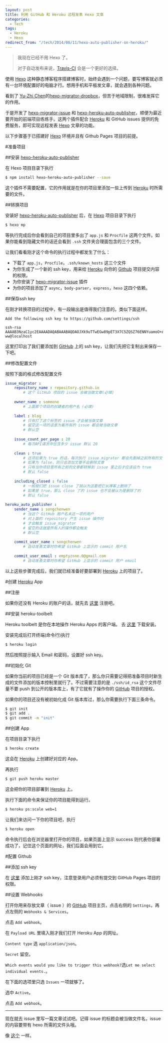 ```yaml
---
layout: post
title: 利用 GitHub 和 Heroku 远程发表 Hexo 文章
categories: 
  - Tech
tags: 
  - Heroku
  - Hexo
redirect_from: "/tech/2014/08/11/hexo-auto-publisher-on-heroku/"
---
```


> 我现在已经不用 Hexo 了。
>
> 对于自动发布来说，[Travis-CI](https://travis-ci.org) 会是一个更好的选择。

使用 [Hexo] 这种静态博客程序搭建博客时，始终会遇到一个问题，要写博客就必须有一台环境配置好的电脑才行。想用手机和平板发文章，就会遇到各种问题。

看到了 [Yu-Zhi Chen](http://kywk.github.io/)的[hexo-migrator-dropbox](http://kywk.github.io/hexo-migrator-dropbox/)，但苦于地域限制，很难发挥它的作用。

于是开发了 [hexo-migrator-issue] 和 [hexo-heroku-auto-publisher]，顺便为最近要开始的前端项目练练手。这两个插件配合 [Heroku] 和 GitHub issues 提供的免费服务，即可实现远程发表 [Hexo] 文章的功能。

以下步骤基于已搭建好 [Hexo] 环境并且有 Github Pages 项目的前提。

<!-- more -->

#准备项目

##安装 [hexo-heroku-auto-publisher]

在 Hexo 项目目录下执行

~~~ bash
$ npm install hexo-heroku-auto-publisher --save
~~~

这个插件不需要配置，它的作用就是在你的项目里添加一些上传到 [Heroku] 时所需要的文件。

##转换项目

安装好 [hexo-heroku-auto-publisher] 后，在 [Hexo] 项目目录下执行

~~~ bash
$ hexo mp
~~~

等执行完成后你会看到自己的项目里多出了 `app.js` 和 `Procfile` 这两个文件。如果你能看到隐藏文件的话还会看到 `.ssh` 文件夹合理面包含的三个文件。

让我们看看刚才这个命令的执行过程中都发生了什么：

* 下载了 `app.js`，`Procfile`，`.ssh/known_hosts` 这三个文件
* 为你生成了一个新的 ssh key，用来给 [Heroku] 向你的 [Github] 项目提交内容的权限。
* 为你安装了 [hexo-migrator-issue] 插件
* 为你的项目添加了 `async`，`body-parser`，`express`，`hexo` 这四个依赖。

##保存ssh key

在刚才转换项目的过程中，有一段输出是值得我们注意的。类似下面这样。

~~~
Add the following ssh key to https://github.com/settings/ssh 

ssh-rsa AAAAB3NzaC1yc2EAAAADAQABAAABAQDAOJXk9uTTwEGw89pET3X7C5ZQSZ76ENNYuamoO+AhMO3xlommwuqFzkKZX7ijWVAhaJ6dfuetpSFVAiSLQsHaEWH/ZLzLD9h+grhrkuk/wUyArn8IXe7hwTKl6fbTzrnZpY8I9FrQOk72cGiq82oLnBpnA1DIHvAQL1c/oIBZpZXWni70N1AOJ5qw4s9H2lqK7p53JLWtx/dEZtBCIvcSCqDrZpVgwQPgzfIdbaD2aB0j6KQKrsQlszj1s/svFzfdv6s1imc6NsA+IxpShH+2c9jbMU2NyEKEnM1ipOyPoFjCHTQ1ufBd5vT8M9nwVoHbpuOhSttBM6HHXWmhPFmp ww@localhost
~~~

这里打印出了我们要添加到 [GitHub] 上的 ssh key，让我们先把它复制出来保存一下吧。

##修改配置文件

按照下面的格式修改配置文件

~~~ yaml
issue_migrator :
    repository_name : repository.github.io  
        # 这个 GitHub 项目的 issue 会被当做文章(必填)
                                             
    owner_name : someone                     
        # 上面那个项目的创建者的用户名 (必填)
                                             
    label : blog            
        # 只有打了这个标签的 issue 才会被当做文章
        # 留空这一项的话意为着所有的 issue 都会被当做文章
        # 默认空
                                             
    issue_count_per_page : 20
        # 每次API请求中包含多少 issue 默认 20
    
    clean : true
        # 这项如果为 true 的话，每次执行 issue_migrator 都会先删掉之前所有的文章
        # 如果为 false，则只会添加文章不会删除文章
        # 只有当你项目里所有之前的文章都转移到 issue 里之后才应该设为 true
        # 默认 false
    
    including_closed : false
        # 一般我们把 issue close 了就以为这要把它从博客上删除了
        # 如果是 true，那么 close 了的 issue 也不会被认为是删除了的
        # 默认 false
        
heroku_auto_publisher :
    sender_name : songchenwen
    	# 当这个 GitHub 用户名未这一项的用户
    	# 对上面的 repository 产生 issue 操作时
    	# 才会触发 issue_migrator
    	# 留空的话就是所有人的操作都会触发
    	# 默认空
    	
    commit_user_name : songchenwen
    	# 自动发表文章时你希望 GitHub 上显示的 commit 用户名
    	
    commit_user_email : emptyzone.0@gmail.com
    	# 自动发表文章时你希望 GitHub 上显示的 commit 用户 email
~~~

以上这些步骤完成后，我们就已经准备好要部署到 [Heroku] 上的项目了。

#创建 [Heroku] App

##注册

如果你还没有 Heroku 的账户的话，就先去 [这里](https://id.heroku.com/signup) 注册吧。

##安装 heroku-toolbelt

Heroku toolbelt 是你在本地操作 Heroku Apps 的客户端。
去 [这里](https://devcenter.heroku.com/articles/quickstart#step-2-install-the-heroku-toolbelt) 下载安装。

安装完成后打开终端(命令行)执行

~~~ bash
$ heroku login
~~~

然后按照提示输入 Email 和密码，设置好 ssh key。

##初始化 Git

如果你当前的项目已经是一个 Git 版本库了，那么你只需要记得把准备项目时新生成的文件添加的版本控制里就行了。不过需要注意的是 `./ssh/id_rsa` 这个文件尽量不要 push 到公开的版本库上，有了它就有了操作你的 [GitHub] 项目的授权。

如果你的项目还没有被初始化成 Git 版本库过，那么你需要执行下面三条命令。

~~~ bash
$ git init
$ git add .
$ git commit -m "init"
~~~

##创建 App

在项目目录下执行

~~~ bash
$ heroku create
~~~

这会在 [Heroku] 上创建好对应的 App。

再执行

~~~ bash
$ git push heroku master
~~~

这会把你的项目部署到 [Heroku] 上。

执行下面的命令来保证你的项目能得到运行。

~~~ bash
$ heroku ps:scale web=1
~~~

让我们来访问一下你的项目吧，执行

~~~ bash
$ heroku open
~~~

命令执行后会在浏览器里打开你的项目，如果页面上显示 success 则代表你部署成功了，记住这个页面的网址，我们后面会用到它。

#配置 Github


##添加 ssh key

在 [这里](https://github.com/settings/ssh) 添加上刚才 ssh key，注意登录用户必须有提交到 GitHub Pages 项目的权限。

##设置 Webhooks

打开你用来存放文章（ issue ）的 [GitHub] 项目主页，点击右侧的 `Settings`，再点左侧的 `Webhooks & Services`。

点击 `Add webhook`。

在 `Payload URL` 里填入刚才我们打开 Heroku App 的网址。

`Content type` 选 `application/json`。

`Secret` 留空。

`Which events would you like to trigger this webhook?`选`Let me select individual events.`。

在下面的选项里只选 `Issues` 一项就够了。

选中 `Active`。

点击 `Add webhook`。


---


现在就去 issue 里写一篇文章试试吧。记得 issue 的标题会被当做文件名，issue 的内容要带有 hexo 所需的文件头哦。

像 [这个](https://github.com/emptyzone/emptyzone.github.com/issues/14) 一样。

[Hexo]: http://hexo.io
[hexo-migrator-issue]: https://github.com/songchenwen/hexo-migrator-issue
[hexo-heroku-auto-publisher]: https://github.com/songchenwen/hexo-heroku-auto-publisher
[Heroku]: http://heroku.com
[Github]: https://github.com